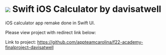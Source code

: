 # <img src = "https://emojipedia-us.s3.dualstack.us-west-1.amazonaws.com/thumbs/240/lg/57/pocket-calculator_1f5a9.png"/> Swift iOS Calculator by davisatwell
iOS calculator app remake done in Swift UI.

Please view project with redirect link below:

Link to project: https://github.com/appteamcarolina/f22-academy-finalproject-davisatwell
